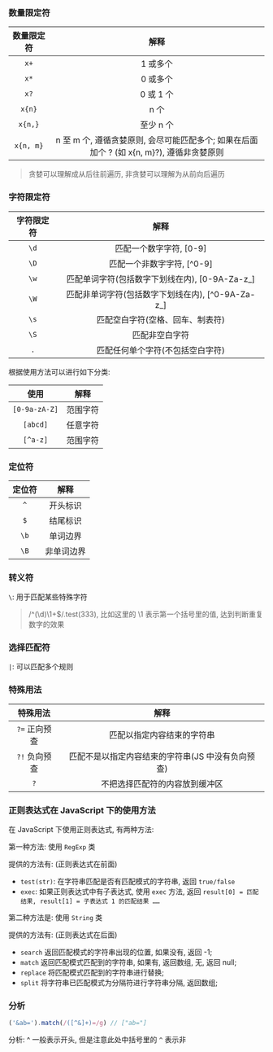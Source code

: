 ### 数量限定符

| 数量限定符 |                                           解释                                            |
| :--------: | :---------------------------------------------------------------------------------------: |
|    `x+`    |                                         1 或多个                                          |
|    `x*`    |                                         0 或多个                                          |
|    `x?`    |                                         0 或 1 个                                         |
|   `x{n}`   |                                           n 个                                            |
|  `x{n,}`   |                                         至少 n 个                                         |
| `x{n, m}`  | n 至 m 个, 遵循贪婪原则, 会尽可能匹配多个; 如果在后面加个 ? (如 x{n, m}?), 遵循非贪婪原则 |

> 贪婪可以理解成从后往前遍历, 非贪婪可以理解为从前向后遍历

### 字符限定符

| 字符限定符 |                       解释                        |
| :--------: | :-----------------------------------------------: |
|    `\d`    |              匹配一个数字字符, [0-9]              |
|    `\D`    |            匹配一个非数字字符, [^0-9]             |
|    `\w`    |  匹配单词字符(包括数字下划线在内), [0-9A-Za-z_]   |
|    `\W`    | 匹配非单词字符(包括数字下划线在内), [^0-9A-Za-z_] |
|    `\s`    |         匹配空白字符(空格、回车、制表符)          |
|    `\S`    |                  匹配非空白字符                   |
|    `.`     |         匹配任何单个字符(不包括空白字符)          |

根据使用方法可以进行如下分类:

|     使用      |   解释   |
| :-----------: | :------: |
| `[0-9a-zA-Z]` | 范围字符 |
|   `[abcd]`    | 任意字符 |
|   `[^a-z]`    | 范围字符 |

### 定位符

| 定位符 |    解释    |
| :----: | :--------: |
|  `^`   |  开头标识  |
|  `$`   |  结尾标识  |
|  `\b`  |  单词边界  |
|  `\B`  | 非单词边界 |

### 转义符

`\`: 用于匹配某些特殊字符

> /^(\d)\1+$/.test(333), 比如这里的 \1 表示第一个括号里的值, 达到判断重复数字的效果

### 选择匹配符

`|`: 可以匹配多个规则

### 特殊用法

|   特殊用法    |                       解释                        |
| :-----------: | :-----------------------------------------------: |
| `?=` 正向预查 |            匹配以指定内容结束的字符串             |
| `?!` 负向预查 | 匹配不是以指定内容结束的字符串(JS 中没有负向预查) |
|      `?`      |          不把选择匹配符的内容放到缓冲区           |

### 正则表达式在 JavaScript 下的使用方法

在 JavaScript 下使用正则表达式, 有两种方法:

第一种方法: 使用 `RegExp` 类

提供的方法有: (正则表达式在前面)

* `test(str)`: 在字符串匹配是否有匹配模式的字符串, 返回 `true/false`
* `exec`: 如果正则表达式中有子表达式, 使用 `exec` 方法, 返回 `result[0] = 匹配结果, result[1] = 子表达式 1 的匹配结果 ……`

第二种方法是: 使用 `String` 类

提供的方法有: (正则表达式在后面)

* `search` 返回匹配模式的字符串出现的位置, 如果没有, 返回 -1;
* `match` 返回匹配模式匹配到的字符串, 如果有, 返回数组, 无, 返回 null;
* `replace` 将匹配模式匹配到的字符串进行替换;
* `split` 将字符串已匹配模式为分隔符进行字符串分隔, 返回数组;

### 分析

```js
('&ab=').match(/([^&]+)=/g) // ["ab="]
```

分析: ^ 一般表示开头, 但是注意此处中括号里的 `^` 表示非